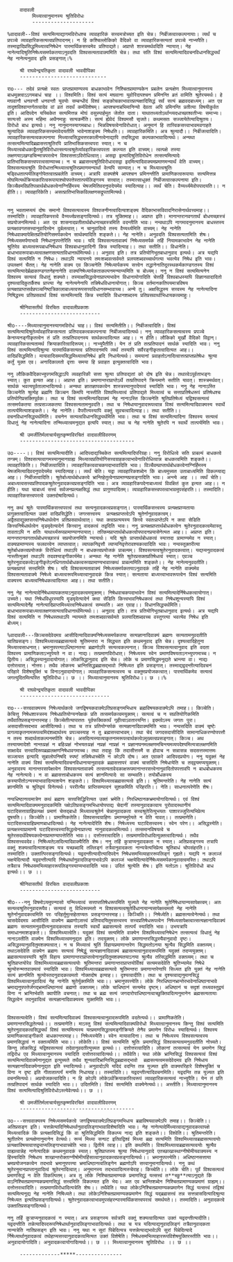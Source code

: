 		वादावली
			मिथ्यात्वानुमानस्य श्रुतिविरोधः
			--------------------

	%वादावली--विश्वं सत्यमित्याद्यागमविरोधश्च व्यावहारिकं सत्त्वमत्रोच्यत इति चेन्न। निर्बीजत्वात्कल्पनायाः। व्यर्थं च प्रपञ्चे व्यावहारिकसत्यत्वप्रतिपादनम्। न हि कश्चिल्लोकिको वैदिको वा व्यावहारिकसत्यतां प्रपञ्चे नाभ्यपैति। तस्माद्वादिप्रसिद्धमिथ्यात्वनिषेधेन पारमार्थिकसत्त्वमेव प्रतिपाद्यते। अप्राप्ते शास्त्रमर्थवदिति न्यायात्। नेह नानेत्यादिश्रुतिनिषेध्यसमर्पकतयाऽनुवदति विश्वसत्यतावाक्यमिति चेन्न। तथा सति विश्वं सत्यमित्यादिवचनविधानसिद्ध्यर्थं नेह नानेत्यनुवाद इति प्रसङ्गात्।%

		श्री राघवेन्द्रयतिकृता वादावली भावदीपिका
		----------------------------

	राo--- तदेवं प्रत्यक्षे स्वतः प्राप्तप्रामाण्यस्य बाधकाभावेन निश्चितप्रामाण्यकेन प्रबलेन प्रत्यक्षेण मिथ्यात्वानुमानस्य बाधमुक्त्वाऽऽगमबाधं चाह ।। विश्वमिति। विश्वं सत्यं मघवाना युवोरिदापश्चन प्रमिनन्ति व्रतं वामिति श्रुतेरयमर्थः। हे मघवानौ धनवन्तौ धनवन्तौ युवयोः सम्बन्धीदं विश्वं सङ्कोचकाभावात्प्रत्यक्षादिसिद्धं सर्वं सत्यं ब्रह्मवदबाध्यम्। अत एव तादृशविश्वान्तर्गतत्वादेव वां व्रतं तदर्थं कर्मविशेषम्। आपश्चनाबभिमानिन्यो देवता अपि प्रमिनन्ति प्रतीत्या विषयीकुर्वत इति। आदिपदेन यच्चिकेत सत्यमित्तन्न मोघं वसुस्पार्हमुत जेतोत दाता। याथातथ्यतोऽर्थान्व्यदधाच्छाश्वतीभ्यः समाभ्यः। सत्यःसो अस्य महिमा अथैनमाहुः सत्यकर्मेति। सत्यं ह्येवेदं विश्वमसौ सृजते। कथमसतः सज्जायेतेत्यादिश्रुतयः। विरोधो बाध इत्यर्थः। ननु नानुमानस्यागमबाधः। भिन्नविषयत्वेनाविरोधात्। अनुमानं हि तात्त्विकसत्त्वाभावमवगाहते श्रुत्यादिकं व्यावहारिकसत्त्वमावेदयतीति भावेनाशङ्क्य निषेधति।। व्यावहारिकमिति। अत्र श्रुत्यादौ।। निर्बीजत्वादिति। व्यावहारिकसत्यत्वकल्पनाया मिथ्यात्वसिद्ध्यत्तरकालीनत्वेनाद्यापि तदसिद्ध्या कल्पकाभावादित्यर्थः। अन्यथा तत्सत्यमित्यादिब्रह्मसत्ताश्रुतिरपि प्रातिभासिकसत्त्वपरा स्यात्। न च मिथ्यात्वबोधकाद्वैतश्रुतिविरोधात्सत्यत्वश्रुतेर्व्यावहारिकत्वपरता कल्प्यत इति वाच्यम्। त्वत्पक्षे तस्या लक्षणयाऽखण्डचिन्मात्रपरत्वेन विश्वसत्ताऽविरोधित्वात्। असद्वा इत्यादिश्रुतिविरोधेन तत्सत्यमित्यादेः प्रातिभासिकसत्त्वपरत्वसाम्याच्च। न च ब्रह्मसत्त्वश्रुतिविरोधादसद्वा इदमित्यादिवाक्यमप्रमाणमन्यार्थं वेति वाच्यम्। विश्वसत्यत्वश्रुति विरोधात्तन्मिथ्यात्वश्रुतिरप्रमाणमन्यार्था वेत्यपि साम्यात्। न च मिथ्यात्वश्रुतिः षड्विधतात्पर्यलिङ्गोपेतत्वात्प्रबलेति वाच्यम्। अत्रापि वाक्यशेषे आपश्चन प्रमिनन्तीति प्रामाणिकत्वरूपायाः सत्यमित्तन्न मोघमित्यर्थक्रियाकारित्वरूपायाश्चोपपत्तेस्तात्पर्यलिङ्गस्य सत्त्वात्। तस्मात्साधूक्तं निर्बीजत्वात्कल्पनाया इति। किञ्चैवमविप्रतिपन्नार्थबोधकत्वेनाग्निर्हिमस्य भेषजमितिवदनुपादेयमेव स्यादित्याह।। व्यर्थं चेति। वैय्यर्थ्यमेवोपपादयति।। न हीति।। व्यावहारिकेति। असत्प्रातिभासिकविलक्षणसद्रूपतामित्यर्थः।


	ननु भवतामप्ययं दोषः समानो विश्वसत्यत्वस्य विश्वजनीनत्वादित्याशङ्क्य वैदिकाभासविवादनिरासेनार्थवत्त्वमाह।। तस्मादिति। व्यावहारिकपरत्वे वैय्यर्थ्यप्रसङ्गादित्यर्थः। तत्र युक्तिमाह।। अप्राप्त इति। मानान्तरानवगतार्थं बोधयच्छास्त्रं सप्रयोजनमित्यर्थः। अत एव शासनादप्रतीतार्थबोधनाच्छास्त्रमिति वदन्तीति भावः। नन्वथाऽपि नागमादनुमानस्य बाधस्तस्य प्रत्यक्षावगतसत्त्वानुवादित्त्वेन दुर्बलत्वात्। न चानुवादित्वे तस्य वैय्यर्थ्यमिति वाच्यम्। नेह नानेति निषेधवाक्यापेक्षितप्रतियोगिसमर्पकत्वेन सार्थक्यादिति शङ्कते।। नेह नानेति। अनुवदति विश्वसत्यतामिति शेषः। निषेध्यसमर्पणाभावे निषेधानुपपत्तेरिति भावः। यदि विश्वसत्यतावाक्यं निषेध्यसमर्पकं तर्हि नियामकाभावेन नेह नानेति श्रुतिरेव बाध्यत्वरूपबाधनिषेधाय विश्वबाधानुवादिनी किन्न स्यादित्याह।। तथा सतीति।। विधानेति। बाधाभावरूपाबाध्यत्वलक्षणसत्यताविधानार्थमित्यर्थः।। अनुवाद इति। तत्र प्रतियोगिभूतबाधानुवाद इत्यर्थः। अत्र यद्यपि विश्वं सत्यमिति न निषेधः। तथाऽपि न्यायनये तमःशब्दवत्सर्वमते प्रलयशब्दवच्चार्थगत्या भवत्येव निषेध इति भावः। उपलक्षणं चैतत्। नेह नानेति वाक्य एव किञ्चनेति निषेध्यार्पकस्य सत्त्वेन तद्धानेनातिदूरस्थकर्मकाण्डगतस्य विश्वं सत्यमित्यादेर्ब्रह्मकाण्डगतनेहनानेति वाक्यनिषेध्यार्पकताकल्पनमन्याय्यमिति च बोध्यम्। ननु न विश्वं सत्यमित्यनेन विश्वस्य सत्यत्वं विधातुं शक्यते। तस्याक्षसिद्धत्वेनाप्राप्त्यभावेन विधानायोगादिति चेत्तर्हि विश्वबाधस्यापि विज्ञानवादादितो दृश्यत्वादिकुतर्कैश्च प्राप्त्या नेह नानेत्यनेनापि तन्निषेधविधानायोगात्। किञ्च वर्तमानकतिपयमात्रविषय प्रत्यक्षाप्राप्तसर्वप्रपञ्चनिष्ठत्रिकालाबाध्यत्वरूपसत्त्वविधानसम्भावाच्च। अन्ये तु। अक्षसिद्धस्य सत्त्वस्य नेह नानेत्यादिना निषिद्धस्य प्रतिप्रसवार्थं विश्वं सत्यमित्यादि किन्न स्यादिति विधानशब्दस्य प्रतिप्रसवार्थाभिधायकत्वमाहुः।

		श्रीनिवासतीर्थ विरचितः वादावलीप्रकाशः
		--------------------------	

	श्रीo----मिथ्यात्वानुमानस्यागमविरोधं चाह।। विश्वं सत्यमितीति।। निर्बीजत्वादिति। विश्वं सत्यमित्यादिश्रुतेर्व्यावहारिकसत्यता प्रतिपादकत्वकल्पनाया निर्बीजत्वादित्यर्थः। ननु व्यावहारिकसत्यत्वस्य प्रपञ्चे केनाप्यनङ्गीकृतत्वेन तं प्रति तत्प्रतिपादनस्य सार्थकत्वादित्यत आह।। न हीति। लौकिको मूर्खो वैदिको विद्वान्। व्यावहारिकसत्यतामर्थ क्रियाकारित्वादिरूपम्।। नाभ्युपैतीति। येन तं प्रति तत्प्रतिपादनं सार्थकं स्यादिति भावः। ननु विश्वं सत्यमित्यादिश्रुत्या पारमार्थिकसत्यत्व प्रतिपादनमपि व्यर्थं तस्यापि सर्वैरङ्गीकृतत्वादित्यत आह।। वादिप्रसिद्धमिति। मायावादिसमयसिद्धमिथ्यात्वनिषेधं हृदि निधायेत्यर्थः। समयानां प्रवाहतोऽनादित्वात्तत्प्राप्तप्रतेषेधः श्रुत्या कर्तुं युक्त एव। अनादिकालतो वृत्ताः समया हि प्रवाहत इत्युक्तत्वादिति भावः।

	ननु लौकिकवैदिकाभ्युपगमसिद्धाऽपि व्यवहारिकी सत्ता श्रुत्या प्रतिपाद्यतां को दोष इति चेन्न। तथात्वेऽपूर्वताभङ्गः स्यात्। कुत इत्यत आह।। अप्राप्त इति। प्रमाणान्तराप्राप्तेऽर्थे तत्प्रतिपादने क्रियमाणे सतीति यावत्। शास्त्रमर्थवत्। सार्थकं भवत्यपूर्वतालाभादित्यर्थः। अन्यथा ज्ञातज्ञापकत्वेन शास्त्रस्यानुपादेयत्वं स्यादिति भावः। ननु नेह नानाऽस्ति किञ्चनेति श्रुत्येह ब्रह्मणि किञ्चन किमपि नास्तीति विश्वमिथ्यात्वं प्रतिपाद्यते मिथ्यात्वं च सत्ताप्रतिषेधरूपं प्रतिषेधश्च प्रतियोगिप्रसक्तिपूर्वकः। तथा च विश्वं सत्यमित्यादिवाक्यं नेह नानाऽस्ति किञ्चनेति श्रुतिप्रतिषेध्यं यद्विश्वसत्यत्वं तत्समर्पकतया तत्प्रसञ्जकतया विश्वसत्यतामनुवदति। तथा च निषेधायानुवादरूपत्वान्न विश्वं सत्यमित्यादिवाक्यस्य स्वार्थे तात्पर्यमित्याशङ्कते।। नेह नानेति। वैपरीत्यस्यापि वक्तुं सुवचत्वादित्याह।। तथा सतीति।। वचनविधानसिद्ध्यर्थमिति। वचनेन सत्यत्वविधानसिद्ध्यर्थमिति भावः। तथा च विश्वं सत्यमित्यादिना विश्वस्य सत्यत्वं विधातुं नेह नानेत्यादिना तन्मिथ्यात्वमनूद्यत इत्यपि स्यात्। तथा च नेह नानेति श्रुतेरपि न स्वार्थे तात्पर्यमिति भावः।

		श्री उमर्जीतिर्मलाचार्यसुतकृष्णविरचितं वादावलीविवरणम्
		-------------------------------------

	उo----।। विश्वं सत्यमित्यादीति। आदिपदाद्यच्चिकेत सत्यमित्यादिपरिग्रहः। ननु विरोधित्वे सति प्राबल्यं बाधकत्वे तन्त्रम्। विश्वसत्यत्वागमस्यानुमानग्राह्य मिथ्यात्वप्रतियोगिसत्त्वग्राहकत्वाभावेनाविरोधित्वान्न बाधकत्वमिति शङ्कते।। व्यावहारिकेति।। निर्बीजत्वादिति। व्यावहारिकत्ववाचकपदाभावादिति भावः। विञ्चैवम्प्राप्तार्थबोधकत्वेनाग्निर्हिमस्य भेषजमित्यादिवदनुपादेयमेव स्यादित्याह।। व्यर्थं चेति। यद्वा व्यावहारिकशब्देन किं बाध्यमुच्यत उताबाध्यमिति विकल्प्याद्य आह।। निर्बीजत्वादिति। श्रुतेर्बाध्यार्थबोधकत्वे भ्रान्तिहेतुत्वेनाप्रामाण्यप्रसङ्गादिति भावः। अन्त्ये आह ।। व्यर्थं चेति। अबाध्यत्वसत्त्वप्रतिपादकश्रुतेरनुवादकत्वप्रसङ्गदिति भावः। अत्र व्यावहारिकपदेनाबाध्यत्वं विवक्षितं कुत इत्यत आह।। न हीति। यथा चाबाध्यं सत्त्वं सर्वजनप्रत्यक्षसिद्धं तथा प्रागुणपादितम्। व्यावहारिकसत्त्वपरत्वाभावमुपसंहरति।। तस्मादिति। व्यावहारिकसत्त्वपरत्वे उक्तदोषादित्यर्थः।

	ननु कथं श्रुतेः पारमार्थिकसत्त्वपरत्वं तथा सत्यनुवादकत्वप्रसङ्गात्। पारमार्थिकसत्त्वस्य प्रत्यक्षप्राप्यतायाः प्रागुक्तत्वादित्यत उक्तं वादिप्रसिद्धेति। जगत्सत्त्वस्य  प्रत्यक्षप्राप्तत्वेऽपि श्रुतेर्नानुवादकत्वम्। अद्वैतवाद्युक्तसत्त्वनिषेधार्थत्वेन प्रतिप्रसवार्थत्वात्। यथा क्त्वाप्रत्ययस्य कित्त्वे स्वतःप्राप्तेऽपि न क्त्वा सेडिति कित्त्वनिषेधार्थत्वेन मृडमृदेत्यादेर्न कित्त्वानु वादकत्वं तद्वदिति भावः। ननु प्रत्यक्षप्राप्तार्थबोधकत्वेन श्रुतेरनुवादकत्वमेवास्तु तावताऽपि न क्षतिः याथार्थ्यरूपप्रामाण्यानपायात्। तत्किमप्राप्तार्थबोधकत्वोपपादनप्रयासेनेत्यत आह।। अप्राप्त इति। मानन्तरानवगतार्थबोधयच्छास्त्रं सप्रयोजनमिति न्यायार्थः। यदि श्रुतेः प्राप्तार्थबोधकत्वं स्यात्तदा प्रामाण्यमेव न स्यात्। वाक्यप्रामाण्यस्य फलवत्त्वेन व्याप्तत्वात्। व्यापकनिवृत्तौ व्याप्यनिवृत्तेरावश्यकत्वादिति भावः। नन्वस्तूक्तरीत्या श्रुतेर्बाधकत्वप्रयोजकं विरोधित्वं तथाऽपि न बाधकत्वप्रयोजकं प्राबल्यम्। विश्वसत्यत्वश्रुतेरनुवादकत्वात्। यद्यप्यनुवादकत्वं नास्तीत्युक्तं तथाऽपि तदवश्याङ्गीकार्यमेव। अन्यथा नेह नानेति श्रुतेरप्रसक्तप्रतिषेधत्वं स्यात्। एवञ्च श्रुतेरनुवादकत्वेऽङ्गीकृतेऽनधिगतार्थबोधकत्वरूपप्रामाण्यभावात्कथं प्राबल्यमिति शङ्कते।। नेह नानेत्यनुवदतीति। प्रत्यक्षप्राप्तं सत्त्वमिति शेषः। यदि विश्वसत्यतावाक्यं निषेध्यसमर्पकतयाऽनुवादकं तर्हि नेह नानेति वाक्यमेव विश्वसत्यतावाक्ये निषेध्ये बाध्यत्वरूपमिथ्यात्वानुवादकं किन्न स्यात्। सत्यताया बाध्यत्त्वाभावरूपत्वेन विश्वं सत्यमिति वाक्यस्य बाध्यत्वनिषेधकत्वादित्यत आह।। तथा सतीति।

	ननु नेह नानेत्यादेर्निषेधव्यापकतयाऽनुवादकत्वमयुक्तम्। निषेधवाचकपदाभावेन विश्वं सत्यमित्यादेर्निषेधकत्वायोगात्। उच्यते। यथा निषेधविधुरस्यापि मॄडमृदेत्यादेर्न क्त्वा सेडिति कित्त्वभावनिषेधकत्वं तथा निषेधशून्यस्यापि विश्वं सत्यमित्यादेर्नेह नानेत्यादिप्राप्तमिथ्यात्वनिषेधकत्वं सम्भवति। अत एवाह।। विधानसिद्ध्यर्थमिति। बाधाभावरूपाबाध्यत्वलक्षणसत्यत्वविधानार्थमित्यर्थः।। अनुवाद इति। तत्र प्रतियोगिभूतबाधानुवाद इत्यर्थः। अत्र यद्यपि विश्वं सत्यमिति न निषेधस्तथाऽपि न्यायमते तमःशब्दवत्सर्वमते प्रलयादिशब्दवच्च वस्तुगत्या भवत्येव निषेध इति बोध्यम्।

	%वादावली---किञ्चसदेवेदमग्र आसीदित्यादिवाक्यनिषेध्यसमर्पकतया सत्यज्ञानादिवाक्यं ब्रह्मणः सत्यतामनुवदतीति चातिप्रसङ्गः। विश्वमिथ्यात्वब्रह्मसत्यत्वे श्रुतिमन्तरा न सिद्ध्यत इति कथमनुवाद इति चेन्न। दृश्यत्वादिहेतुना मिथ्यात्वसाधनात्। भ्रमानुपपत्त्याऽधिष्ठानतया ब्रह्मणोऽपि सत्यत्वकल्पनात्। किञ्च विश्वसत्यत्वानुवाद इति वदता विश्वस्य प्रामाणिकताऽभ्युपेयते न वा। नाद्यः। तत्प्रमाणविरोधात्। निषेध्यस्य स्वेन प्रमाणविषयताऽनभ्युपगमाच्च। न द्वितीयः। असिद्धस्यानुवादायोगात्। लोकसिद्धानुवाद इति चेन्न। लोके च प्रमाणसिद्धमनूद्यते भ्रान्त्या वा। नाद्यः दत्तोरत्वात्। नोत्तरः। तथैव लोकस्य भ्रान्तिसिद्धब्रह्मसद्भावो निषिध्यत इति प्रसङ्गात्। तस्माद्यद्वदन्तीत्यादिवचनं परिहारे विशेषयुक्तिं च विनाऽनुवादायोगात्। व्यावहारिकसत्यत्वस्य च वक्तुमप्रयोजकत्वात्। पारमार्थिकमेव सत्यत्वं जगत्युदितमित्यस्ति श्रुतिविरोधः।। छ ।। मिथ्यात्वानुमानस्य श्रुतिविरोधः।। छ ।।%

		श्री राघवेन्द्रयतिकृता वादावली भावदीपिका
		-----------------------------

	राo---सत्त्ववाक्यस्य निषेध्यार्थकत्वे जगद्विषयकवाक्येऽतिप्रसङ्गमभिधाय ब्रह्मविषयकवाक्येऽपि तमाह।। किञ्चेति। केचित्तु निषेधशास्त्रस्य निषेधप्रतियोग्यनपेक्षकं प्रति तत्समर्पकत्वमयुक्तम्। सत्यत्वं च न सप्रतियोगिकमिति तथैवातिप्रसङ्गान्तरमाह। किञ्चेतीत्यापाततः पूर्वफक्विकार्थं गृहीत्वाऽवतारयन्ति। इदमग्रेऽस्य जगतः पुरा। असदासीत्सदभाव आसीदित्यर्थः। तथा च तत्र प्रतियोग्यर्पकं सत्यज्ञानादिवाक्यमिति भावः। नन्वसदिति वाक्यं सृष्टेः प्रागव्याकृतनामरूपत्वमिदंशब्दार्थस्य प्रपञ्चस्याह न तु ब्रह्मसत्त्वाभावम्। तथा चेदं जगदसदासीदिति सामानाधिकरण्योपपत्तौ न तस्य शब्दार्थताकल्पनमपीति चेन्न। असदित्यस्याव्याकृतनामरूपत्वार्थकत्वेऽमुख्यत्वप्रसङ्गात्। किञ्च। अथ तस्यायमादेशो नान्तःप्रज्ञं न बहिःप्रज्ञं नोभयतःप्रज्ञं नप्रज्ञं नाप्रज्ञं न प्रज्ञानघनमलक्षणमचिन्त्यमव्यपदेश्यमित्यत्रालक्षणमिति साक्षादेव सत्त्वादिरूपब्रह्मलक्षणनिषेधावगमाच्च। तथा तदाहुः किं तदासीत्तस्मै स होवाच न सन्नासन्न सदसत्तस्मात्तमः सञ्जायत इत्यादि सुबालोपनिषदि स्पष्टं तन्निषेधाच्चेति न कोऽपि दोषः। अत एवाकरे आदिपदप्रयोगः। ननु यदुक्तं नेह नानेति वाक्यं विश्वं सत्यमित्यादिवचनविधानायानुवादकं ब्रह्मसत्तापरं वाक्यं चासदिति निषेधायेति च तद्‌द्वयमप्ययुक्तम्। अनुवादस्य मानान्तरसापेक्षत्वेन विश्वसत्यतावाक्ये तत्सत्यतावेदकाक्षरूपमानान्तरसत्त्वेनानुवादितोपपत्तावपि न बाधबोधकस्य नेह नानेत्यादेः। न वा ब्रह्मसत्ताबोधकस्य सत्यं ज्ञानमित्यादेः सा सम्भवति। तयोर्बोधकस्य कस्यापीतोऽन्यस्याभावादित्याशयेन शङ्कते।। विश्वमिथ्यात्वब्रह्मसत्यत्वे इति।। श्रुतिमन्तरेति। नेह नानेति सत्यं ज्ञानमिति च श्रुतिद्वयं विनेत्यर्थः। पररीत्यैव प्राप्तिसम्पादनं सुशकमिति परिहरति।। नेति। साधनात्परेणेति शेषः।

	नन्वधिष्ठानत्वमात्रेण कथं ब्रह्मणः सत्त्वसिद्धिरित्यत उक्तं भ्रमेति। निरधिष्ठानकभ्रमायोगादित्यर्थः। एवं विश्वं सत्यमित्यादिवाक्यमनुवादकमिति पक्षेऽतिप्रसङ्गमभिधायोपपाद्य चेदानीं तस्यानुवादकत्वाय पुरोवादस्थानीयं घटादिसत्ताग्राहिप्रत्यक्षं प्रमाणं चेत्तद्बाधो मिथ्यात्वश्रुतेर्न चेन्नानुवादकता सत्त्वश्रुतेरित्युभयतः पाशारज्जुरित्यभिप्रेत्य दूषयति।। किञ्चेति।। प्रामाणिकतेति। विश्वसत्त्वग्राहिणः प्रमाण्यमुपेयते न वेति यावत्।। तत्प्रमाणेति। घटादिसत्त्वग्राहिप्रमाणबाधादित्यर्थः। नेह नानेत्यादेरिति शेषः। निषेध्यस्य घटादिसत्त्वस्य। स्वेन परेण।। असिद्धस्येति। प्रत्यक्षस्याप्रामाण्ये घटादिसत्त्वस्यासिद्धत्वेनाप्राप्त्या नानुवादकत्वमित्यर्थः। तत्समानविषयत्वे च श्रुतेरसदर्थविषयकत्वेनाप्रामाण्यापत्तेरिति भावः।। दत्तोत्तरत्वादिति। तत्प्रमाणविरोधादित्युक्तत्वादित्यर्थः। तथैव विश्वसत्त्ववदेव। निषिध्यतेऽसदित्यादिवाक्यैरिति शेषः। ननु तर्हि कुत्राप्यनुवादकता न स्यात्। अतिप्रसङ्गस्य तत्रापि वक्तुं शक्यत्वादित्याशङ्क्य यत्र यच्छब्दादि तल्लिङ्गं तत्रैवानुवादकता नान्यत्रेत्यभिप्रेत्य श्रुतिबाधं चोपसंहरति।। तस्मादिति। उक्तात्पिरसङ्गादित्यर्थः। यद्वदन्तीत्यादीत्यादिपदेन निषेधसमभिव्याहाररूपलिङ्गं गृह्यते। यद्यपि न कलञ्जं भक्षयेदित्यादौ यद्वदन्तीत्यादि निषेधार्थानुवादलिङ्गाभावेऽपि कलञ्जं भक्षयेदित्यादेर्निषेध्यसमर्पकानुवादत्वमस्ति। तथाऽपि तत्रैवात्र निषेधसमभिव्याहाररूपलिङ्गस्याप्यभावादिति भावः। उदितं श्रुत्येति शेषः। इति यतोऽतः। श्रुतिविरोधो बाध इत्यर्थः।। छ ।।

		श्रीनिवासतीर्थ विरचितः वादावलीप्रकाशः
		--------------------------

	श्रीo---ननु विषमोऽयमुपन्यासो यन्मिथ्यात्वं सत्ताप्ततिषेधरूपमिति युज्यते नेह नानेति श्रुतेर्निषेधायान्यसापेक्षत्वम्। अतः सत्यत्वश्रुतिरनुवादरूपैव। सत्यत्वं तु विधिरूपमतो न विश्वसत्यत्वश्रुतेर्विधानायान्यसापेक्षत्वमतो नेह नानेति श्रुतेर्नानुवादकत्वमिति परः परिहर्तुमुत्सहेताप्यतः प्रसङ्गान्तरमाह।। किञ्चिति।। निषेध्येति। ब्रह्मसत्यत्वेनेत्यर्थः। तथा चासदेवेदमग्र आसीदिति वाक्येन ब्रह्मणोऽसत्त्वं प्रतिपादयितुमसत्त्वस्य सत्त्वप्रतिषेधरूपत्वेन निषेध्यसापेक्षत्वात्सत्यज्ञानादिवाक्यं ब्रह्मणः सत्यतामनुवदीत्यनुवादकत्वान्न तस्यापि स्वार्थे ब्रह्मसत्यत्वे तात्पर्यं स्यादिति भावः। उभयत्रापि समाधानमाशङ्कते।। विश्वमिथ्यात्वेति। यदुक्तं विश्वं सत्यमिति वाक्येन विश्वमिथ्यात्वनिषेधेन तत्सत्यत्वं विधातुं नेह नानाऽस्तीति वाक्येन विश्वमिथ्यात्वमनूद्यत इति। तदयुक्तम्। लोके प्रमाणान्तरसिद्धस्यैवानुवादो दृष्टः। असिद्धस्यानुवदितुमशक्यत्वात्। न च मिथ्यात्वं श्रुतिं विहायप्रमाणान्तरेण सिद्धमतोऽनया श्रुत्यैव सिद्धमिति वक्तव्यम्। तथाऽसदेवेति वाक्येन ब्रह्मणः सत्यत्वं निषेद्धुं सत्यज्ञानादिवाक्यं ब्रह्मसत्यत्वानुवादरूपमिति यदुक्तं तदप्ययुक्तम्। ब्रह्मसत्यत्वस्यापि श्रुतिं विहाय प्रामाणान्तराप्राप्तत्वेनानुवदितुमशक्यतयाऽनया श्रुत्यैव तत्सिद्धमिति वक्तव्यम्। तथा च श्रुतिप्राप्तयोरेव विश्वमिथ्यात्वब्रह्मसत्यत्वयोः श्रुतिमन्तरा प्रमाणान्तराप्राप्तयोर्विश्वं सत्यमसदेवेति श्रुतिभ्यामेव निषेधे श्रुत्योरुन्मत्तवाक्यत्वं स्यादिति भावः। विश्वमिथ्यात्वब्रह्मसत्यत्वे श्रुतिमन्तरा प्रमाणान्तरेणापि सिध्यत इति युक्तं नेह नानेति सत्यं ज्ञानमिति श्रुत्योस्तदनुवादकत्वमतो नोक्तदोष इत्याह।। दृश्यत्वादीति। तथा च दृश्यत्वाद्यनुमानसिद्धं विश्वमिथ्यात्वानुवादित्वं नेह नानेति श्रुतेर्युक्तमिति भावः।। भ्रमानुपपत्त्येति। लोके निरधिष्ठानभ्रान्तेरभावेनाधिष्ठानाभावे भ्रमाद्यनुपपत्तेर्जगद्भ्रामाधिष्ठानत्वं ब्रह्मणो वक्तव्यम्। लोके चाधिष्ठानं सत्यमेव दृष्टम्। अधिष्ठानं च सदृशं तथ्यवस्तुद्वयं विना न भ्रान्तिर्भवति क्वापीति वचनात्। तथा च ब्रह्म सत्यं जगदारोपाधिष्ठानत्वाच्छुक्तिवदित्यनुमानेन ब्रह्मसत्यतायाः सिद्धत्वेन तदनुवादित्वं सत्यज्ञानादिवाक्यस्य युक्तमिति भावः।।


	विश्वसत्यत्वेति। विश्वं सत्यमित्यादिवाक्यं विश्वसत्यत्वानुवादरूपमिति वदतेत्यर्थः।। प्रामाणिकतेति। प्रमाणान्तरसिद्धतेत्यर्थः।। तत्प्रमाणेति। माऽस्तु विश्वं सत्यमित्यादिवाक्यविरोधो मिथ्यात्वानुमानस्य किन्तु विश्वं सत्यमिति श्रुतेरनुवादकत्वसिद्ध्यर्थं विश्वं सत्यमित्यस्य यत्प्रमाणसिद्धत्वमङ्गीक्रियते तेनैव प्रमाणेन विरोधः स्यादित्यर्थः। विश्वस्य प्रामाणिकत्वाङ्गीकारे बाधकान्तरमाह।। निषेध्यस्येति। स्वेन मायावादिना। तथा च निषेध्यस्य विश्वसत्यत्वस्य प्रमाणसिद्धत्वं न वक्तव्यमिति भावः।। लोकेति।। विश्वं सत्यमिति श्रुतिः प्रमाणसिद्धं विश्वसत्यत्वमनुवदतीति नोच्यते। किन्तु लोकसिद्धं यद्विश्वसत्यत्वं तदेवानुवदतीत्युच्यत इत्यर्थः।। दत्तोत्तरत्वादिति। लोकानां तत्सत्यत्वं येन प्रमाणेन सिद्धं तद्विरोध एव मिथ्यात्वानुमानस्य स्यादिति दत्तोत्तरत्वादित्यर्थः।। तथैवेति। यथा लोके भ्रान्तिसिद्धं विश्वसत्यत्वं विश्वं सत्यमित्यादिवाक्येनानूद्यत इत्युच्यते तथैव शून्यवादिभ्रान्तिसिद्धब्रह्मसद्भावो  ब्रह्मसत्यत्वमसदेवेदमग्र इति निषेधाय सत्यज्ञानादिवाक्येनानूद्यत इति स्यादित्यर्थः। अनुवादोऽपि यदिदं वदन्ति तन्न युज्यत इति वाक्यपरिहारे विशेषयुक्तिं च विना न दृष्ट इति गीतातात्पर्यं मनसि निधायाह।। तस्मादिति।। यद्वदन्तीत्यादिवचनमिति। यद्वदन्ति तन्न युज्यत इति वचनमित्यर्थः। अप्रयोजकत्वादिति। न हि कोऽपि लोकेऽर्थक्रियाकारित्वरूपं व्यावहारिकसत्यत्वं नाभ्युपैति। येन तं प्रति तत्प्रतिपादनं सार्थकं स्यादिति भावः।। उदितमिति। विश्वं सत्यमिति वाक्येनेत्यर्थः।। अस्तीति। मिथ्यात्वानुमानस्य विश्वं सत्यमित्यादिश्रुतिविरोधोऽस्त्येवेत्यर्थः।। छ ।।

		श्री उमर्जीतिर्मलाचार्यसुतकृष्णविरचितं वादावलीविवरणम्
		-------------------------------------

	उo---सत्त्ववाक्यस्य निषेध्यसमर्पकत्वे जगद्विषयवाक्येऽतिप्रङ्गमभिधाय ब्रह्मविषयवाक्येऽपि तमाह।। किञ्चेति।। अतिप्रसङ्ग इति। यत्तन्नेत्यादिनिषेधार्थानुवादलिङ्गाभावाविशेषादिति भावः। नेह नानेत्यादेर्मिथ्यात्वाद्यनुवादकत्वापक्षे मिथ्यत्वादिकं किं प्रत्यक्षादिसिद्धं किं वा श्रुतिसिद्धमिति विकल्प्य नाद्य इति शङ्कते।। विश्वेति।। श्रुतिमन्तरेति। श्रुतीतरेण प्रत्यक्षेणानुमानेन वेत्यर्थः। रूप्यं मिथ्या सन्घट इतिवद्विश्वं मिथ्या ब्रह्म सत्यमिति विश्वमिथ्यात्वब्रह्मसत्यत्वयोः प्रत्यक्षाविषयत्वात्तद्व्याप्यलिङ्गाभावाच्चेति भावः। द्वितीये त्वाह।। इति कथमिति। विश्वमिथ्यात्वब्रह्मसत्यत्वयोः श्रुत्यैव ग्राह्यत्वान्नेह नानेत्यादिकं कथमनुवादकं स्यात्। श्रुतिप्राप्तस्य श्रुत्या निषेधायानुवादे एतच्छाखास्थाग्नीषोमीयवाक्यस्य न हिंस्यादिति निषेधाय शाखान्तरोक्ताग्नीषोमीयहिंसात्वानुवादकत्वप्रसङ्गादित्यर्थः।। भ्रमानुपपत्त्येति। अधिष्ठानसत्ताया भ्रमप्रयोजनकत्वेन तदभावे भ्रमानुपपत्त्या भ्रमाधिष्ठानत्वलिङ्गेन ब्रह्मणोऽपि सत्त्वानुमानादित्यर्थः। ननु कथं श्रुतेरनुमानप्राप्तानुवादित्वं श्रुतेरनादित्वात्। अनुमानस्य तदभावादित्यरुचेराह। किच्चेति।। लोके चेति। पूर्वं विश्वसत्यत्वं प्रमाणसिद्धं न वेति विकल्पितम्। अत्र तु लोके निश्चितप्रामाण्यकं प्रमाणसिद्धं यत्सत्त्वं त**च्छु**त्याऽनूद्यते किं वाऽनिश्चितप्रामाण्यकप्रमाणसिद्धं सत्त्वमिति विकल्प्यत इति भेदः। अत एव भ्रान्तिशब्देन निश्चितप्रामाण्यकप्रमाणं ग्राह्यम्।। दत्तोत्तरत्वादिति। तत्प्रमाणविरोधादित्यत्रेति शेषः।। तथैवेति। यथा लोकेऽनिश्चितप्रामाण्यकप्रमाणेन सिद्धं यत्सत्त्वं तद्विश्वं सत्यमित्यनूद्य नेह नानेति निषिध्यते। तथा लोकेऽनिश्चितप्रामाण्यकप्रमाणेन सिद्धं यद्ब्रह्मसत्त्वं तन्न सत्तन्नासदित्यादिश्रुत्या निषेध्यत इत्यतिप्रसङ्गादित्यर्थः। श्रुतेरनुवादकत्वाभावमुपसंहरन्पारमार्थिकसत्त्वपरत्वं समर्थयते।। तस्मादिति। अनुवादकत्वे उक्तातिप्रसङ्गादित्यर्थः।

	ननु तर्हि कुत्राप्यनुवादकत्वं न स्यात्। अत्र प्रसङ्गस्य सर्वत्रापि वक्तुं शक्यत्वादित्यत उक्तं यद्वदन्तीत्यादीति। यद्वदन्तीति तन्नेत्यादिपदरूपनिषेधार्थानुवादलिङ्गाभावादित्यर्थः। तथा च यत्र यदित्याद्यनुवादलिङ्गं तत्रैवानुवादकता नान्यत्रेति नातिप्रसङ्ग इति भावः। ननु यथा न सुरां पिबेदित्यत्र यत्तन्नेत्याद्यभावेऽपि सुरां पिबेदित्यादे र्निषेध्यार्थानुवादकत्वं तथेहाप्यसत्त्वानुवादकत्वमित्यत उक्तं विशेषेति। निषेधसमभिव्याहाररूपविशेषयुक्तिरस्तीति भावः।। अनुवादायोगादिति। अनुवादकत्वायोगादित्यर्थः।। छ ।। मिथ्यात्वानुमानस्य श्रुतिविरोधः ।। छ ।।

		-------------*****--------------- 

